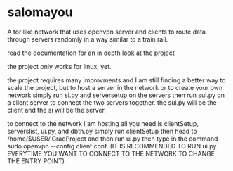 # salomayou
A tor like network that uses openvpn server and clients to route data through servers randomly in a way similar to a train rail.

read the documentation for an in depth look at the project

the project only works for linux, yet.

the project requires many improvments and I am still finding a better way to scale the project, but to host a server in the network or to create your own network simply run si.py and serversetup on the servers then run sui.py on a client server to connect the two servers together. the sui.py will be the client and the si will be the server.

to connect to the network I am hosting all you need is clientSetup, serverslist, ui.py, and dbth.py simply run clientSetup then head to /home/$USER/.GradProject and then run ui.py then type in the command sudo openvpn --config client.conf.
(IT IS RECOMMENDED TO RUN ui.py EVERYTIME YOU WANT TO CONNECT TO THE NETWORK TO CHANGE THE ENTRY POINT).
